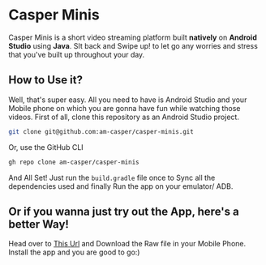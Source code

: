 # Casper Minis
Casper Minis is a short video streaming platform built **natively** on **Android Studio** using **Java**. SIt back and Swipe up! to let go any worries and stress that you've built up throughout your day. 

## How to Use it?
Well, that's super easy. All you need to have is Android Studio and your Mobile phone on which you are gonna have fun while watching those videos.
First of all, clone this repository as an Android Studio project.
```bash
git clone git@github.com:am-casper/casper-minis.git
```
Or, use the GitHub CLI
```bash
gh repo clone am-casper/casper-minis
```
And All Set! Just run the `build.gradle` file once to Sync all the dependencies used and finally Run the app on your emulator/ ADB.

## Or if you wanna just try out the App, here's a better Way!

Head over to <a href="https://github.com/am-casper/casper-minis/blob/main/app/release/app-release.apk"> This Url</a> and Download the Raw file in your Mobile Phone. Install the app and you are good to go:)

